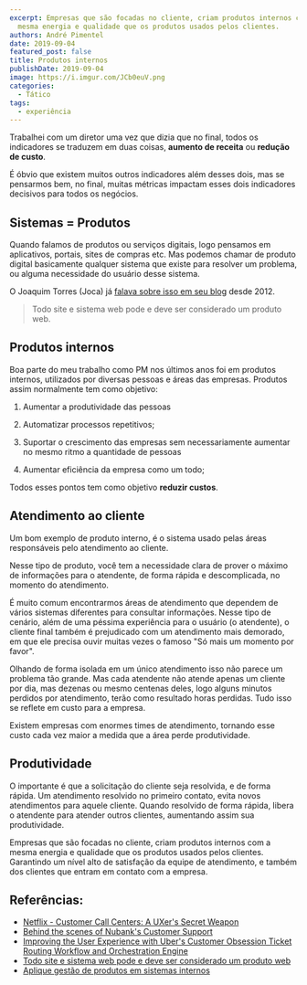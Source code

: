 ```yaml
---
excerpt: Empresas que são focadas no cliente, criam produtos internos com a
  mesma energia e qualidade que os produtos usados pelos clientes.
authors: André Pimentel
date: 2019-09-04
featured_post: false
title: Produtos internos
publishDate: 2019-09-04
image: https://i.imgur.com/JCb0euV.png
categories:
  - Tático
tags:
  - experiência
---
```


Trabalhei com um diretor uma vez que dizia que no final, todos os
indicadores se traduzem em duas coisas, **aumento de receita** ou
**redução de custo**.

É óbvio que existem muitos outros indicadores além desses dois, mas se
pensarmos bem, no final, muitas métricas impactam esses dois indicadores
decisivos para todos os negócios.

Sistemas = Produtos
-------------------

Quando falamos de produtos ou serviços digitais, logo pensamos em
aplicativos, portais, sites de compras etc. Mas podemos chamar de
produto digital basicamente qualquer sistema que existe para resolver um
problema, ou alguma necessidade do usuário desse sistema.

O Joaquim Torres (Joca) já [falava sobre isso em seu
blog](http://www.guiadastartup.com.br/todo-site-e-sistema-web-pode-e-deve-ser-considerado-um-produto-web/)
desde 2012.

> Todo site e sistema web pode e deve ser considerado um produto web.

Produtos internos
-----------------

Boa parte do meu trabalho como PM nos últimos anos foi em produtos
internos, utilizados por diversas pessoas e áreas das empresas. Produtos
assim normalmente tem como objetivo:

1.  Aumentar a produtividade das pessoas

2.  Automatizar processos repetitivos;

3.  Suportar o crescimento das empresas sem necessariamente aumentar no
    mesmo ritmo a quantidade de pessoas

4.  Aumentar eficiência da empresa como um todo;

Todos esses pontos tem como objetivo **reduzir custos**.

Atendimento ao cliente
----------------------

Um bom exemplo de produto interno, é o sistema usado pelas áreas
responsáveis pelo atendimento ao cliente.

Nesse tipo de produto, você tem a necessidade clara de prover o máximo
de informações para o atendente, de forma rápida e descomplicada, no
momento do atendimento.

É muito comum encontrarmos áreas de atendimento que dependem de vários
sistemas diferentes para consultar informações. Nesse tipo de cenário,
além de uma péssima experiência para o usuário (o atendente), o cliente
final também é prejudicado com um atendimento mais demorado, em que ele
precisa ouvir muitas vezes o famoso \"Só mais um momento por favor\".

Olhando de forma isolada em um único atendimento isso não parece um
problema tão grande. Mas cada atendente não atende apenas um cliente por
dia, mas dezenas ou mesmo centenas deles, logo alguns minutos perdidos
por atendimento, terão como resultado horas perdidas. Tudo isso se
reflete em custo para a empresa.

Existem empresas com enormes times de atendimento, tornando esse custo
cada vez maior a medida que a área perde produtividade.

Produtividade
-------------

O importante é que a solicitação do cliente seja resolvida, e de forma
rápida. Um atendimento resolvido no primeiro contato, evita novos
atendimentos para aquele cliente. Quando resolvido de forma rápida,
libera o atendente para atender outros clientes, aumentando assim sua
produtividade.

Empresas que são focadas no cliente, criam produtos internos com a mesma
energia e qualidade que os produtos usados pelos clientes. Garantindo um
nível alto de satisfação da equipe de atendimento, e também dos clientes
que entram em contato com a empresa.

Referências:
------------

- [Netflix - Customer Call Centers: A UXer's Secret Weapon](https://medium.com/@NetflixTechBlog/customer-call-centers-a-uxers-secret-weapon-30ded93c5c99)
- [Behind the scenes of Nubank\'s Customer Support](https://medium.com/building-nubank/behind-the-scenes-of-nubanks-customer-support-fd94b52ca5b2)
- [Improving the User Experience with Uber's Customer Obsession Ticket Routing Workflow and Orchestration Engine](https://eng.uber.com/customer-obsession-ticket-routing-workflow-and-orchestration-engine/)
- [Todo site e sistema web pode e deve ser considerado um produto web](http://www.guiadastartup.com.br/todo-site-e-sistema-web-pode-e-deve-ser-considerado-um-produto-web/)
- [Aplique gestão de produtos em sistemas internos](https://www.linkedin.com/pulse/aplique-gestão-de-produtos-em-sistemas-internos-joaquim-torres/)
